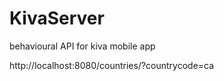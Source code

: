 KivaServer
==========

behavioural API for kiva mobile app


http://localhost:8080/countries/?countrycode=ca
